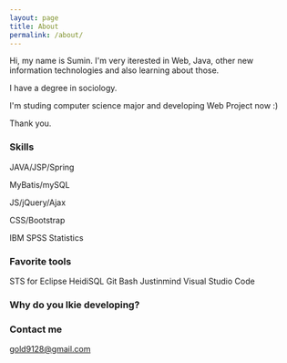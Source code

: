 ```yaml
---
layout: page
title: About
permalink: /about/
---
```


Hi, my name is Sumin. I'm very iterested in Web, Java, other new information technologies and also learning about those.

I have a degree in sociology.

I'm studing computer science major and developing Web Project now :)

Thank you.

### Skills

JAVA/JSP/Spring

MyBatis/mySQL

JS/jQuery/Ajax

CSS/Bootstrap

IBM SPSS Statistics

### Favorite tools

STS for Eclipse
HeidiSQL
Git Bash
Justinmind
Visual Studio Code

### Why do you lkie developing?



### Contact me

[gold9128@gmail.com](mailto:gold9128@gmail.com)

